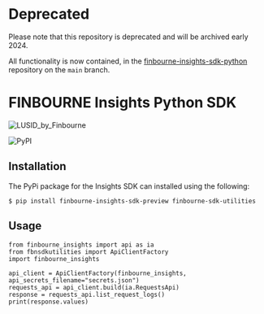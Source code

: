 # Deprecated

Please note that this repository is deprecated and will be archived early 2024.

All functionality is now contained, in the [finbourne-insights-sdk-python](https://github.com/finbourne/finbourne-insights-sdk-python) repository on the `main` branch.

# FINBOURNE Insights Python SDK

![LUSID_by_Finbourne](https://content.finbourne.com/LUSID_repo.png)

![PyPI](https://img.shields.io/pypi/v/finbourne-insights-sdk-preview?color=blue)

## Installation

The PyPi package for the Insights SDK can installed using the following:

```
$ pip install finbourne-insights-sdk-preview finbourne-sdk-utilities
```

## Usage

```
from finbourne_insights import api as ia
from fbnsdkutilities import ApiClientFactory
import finbourne_insights

api_client = ApiClientFactory(finbourne_insights, api_secrets_filename="secrets.json")
requests_api = api_client.build(ia.RequestsApi)
response = requests_api.list_request_logs()
print(response.values)
```
